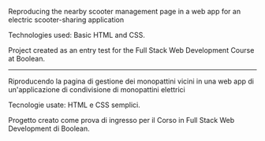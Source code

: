 Reproducing the nearby scooter management page in a web app for an electric scooter-sharing application

Technologies used: Basic HTML and CSS.

Project created as an entry test for the Full Stack Web Development Course at Boolean.

---

Riproducendo la pagina di gestione dei monopattini vicini in una web app di un'applicazione di condivisione di monopattini elettrici

Tecnologie usate: HTML e CSS semplici.

Progetto creato come prova di ingresso per il Corso in Full Stack Web Development di Boolean.
